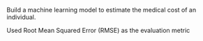 Build a machine learning model to estimate the medical cost of an individual.

Used Root Mean Squared Error (RMSE) as the evaluation metric
